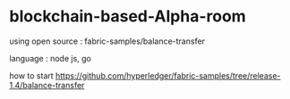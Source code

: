 # blockchain-based-Alpha-room

using open source : fabric-samples/balance-transfer

language : node js, go

how to start 
https://github.com/hyperledger/fabric-samples/tree/release-1.4/balance-transfer
